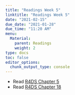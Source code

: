 ```yaml
---
title: "Readings Week 5"
linktitle: "Readings Week 5"
date: "2021-02-15"
due_date: "2021-01-28"
due_time: "11:20 AM"
menu:
  Material:
    parent: Readings
    weight: 2
type: docs
toc: false
editor_options: 
  chunk_output_type: console
---
```




* Read [R4DS Chapter 5](https://r4ds.had.co.nz/transform.html) 
* Read [R4DS Chapter 18](https://r4ds.had.co.nz/pipes.html) 
